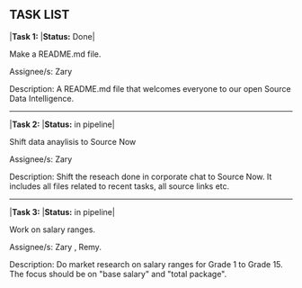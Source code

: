 ## **TASK LIST**

|**Task 1:**    |**Status:** Done|

 Make a README.md file.
 
 Assignee/s: Zary
 
 Description: A README.md file that welcomes everyone to our open Source Data Intelligence.
___ 
 
|**Task 2:**   |**Status:** in pipeline|

Shift data anaylisis to Source Now

Assignee/s: Zary

Description: Shift the reseach done in corporate chat to Source Now. It includes all files related to recent tasks, all source links etc.
___

|**Task 3:**   |**Status:** in pipeline|

Work on salary ranges.

Assignee/s: Zary , Remy.

Description: Do market research on salary ranges for Grade 1 to Grade 15. The focus should be on "base salary" and "total package".









